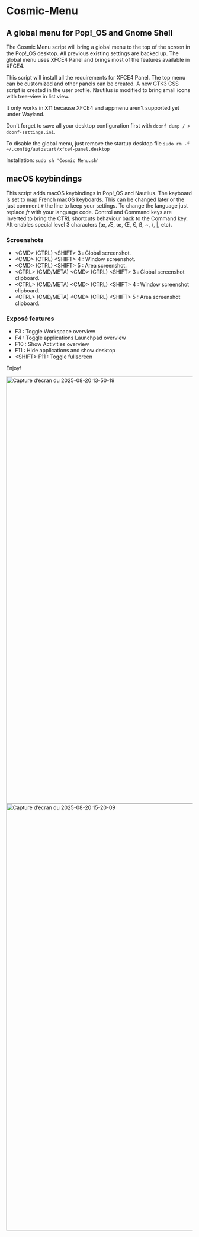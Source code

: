 # Cosmic-Menu
## A global menu for Pop!_OS and Gnome Shell

The Cosmic Menu script will bring a global menu to the top of the screen in the Pop!_OS desktop.
All previous existing settings are backed up.
The global menu uses XFCE4 Panel and brings most of the features available in XFCE4.

This script will install all the requirements for XFCE4 Panel. The top menu can be customized and other panels can be created.
A new GTK3 CSS script is created in the user profile. Nautilus is modified to bring small icons with tree-view in list view.

It only works in X11 because XFCE4 and appmenu aren't supported yet under Wayland.

Don't forget to save all your desktop configuration first with ```dconf dump / > dconf-settings.ini```.

To disable the global menu, just remove the startup desktop file ```sudo rm -f ~/.config/autostart/xfce4-panel.desktop```

Installation: ```sudo sh 'Cosmic Menu.sh' ```

## macOS keybindings
This script adds macOS keybindings in Pop!_OS and Nautilus.
The keyboard is set to map French macOS keyboards. This can be changed later or the just comment ```#``` the line to keep your settings. To change the language just replace *fr* with your language code.
Control and Command keys are inverted to bring the CTRL shortcuts behaviour back to the Command key.
Alt enables special level 3 characters (æ, Æ, œ, Œ, €, ß, ~, \\, \|, etc).
### Screenshots
- \<CMD> (CTRL) \<SHIFT> 3 : Global screenshot.
- \<CMD> (CTRL) \<SHIFT> 4 : Window screenshot.
- \<CMD> (CTRL) \<SHIFT> 5 : Area screenshot.
- \<CTRL> (CMD/META) \<CMD> (CTRL) \<SHIFT> 3 : Global screenshot clipboard.
- \<CTRL> (CMD/META) \<CMD> (CTRL) \<SHIFT> 4 : Window screenshot clipboard.
- \<CTRL> (CMD/META) \<CMD> (CTRL) \<SHIFT> 5 : Area screenshot clipboard. 
 
### Exposé features
- F3 : Toggle Workspace overview
- F4 : Toggle applications Launchpad overview
- F10 : Show Activities overview
- F11 : Hide applications and show desktop
- \<SHIFT> F11 : Toggle fullscreen

Enjoy!

<img width="2048" height="1152" alt="Capture d’écran du 2025-08-20 13-50-19" src="https://github.com/user-attachments/assets/da7c9824-9830-4b90-9dc2-c8d6be8d3e21" />
  
   
<img width="2048" height="1152" alt="Capture d’écran du 2025-08-20 15-20-09" src="https://github.com/user-attachments/assets/f676b427-3a79-4bde-8398-ec55201d1796" />



